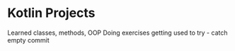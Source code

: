 # Kotlin Projects
Learned classes, methods, OOP
Doing exercises
getting used to try - catch
empty commit
